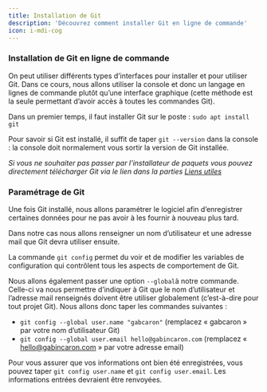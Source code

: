 ```yaml
---
title: Installation de Git
description: 'Découvrez comment installer Git en ligne de commande'
icon: i-mdi-cog
---
```


### Installation de Git en ligne de commande

On peut utiliser différents types d’interfaces pour installer et pour utiliser Git. Dans ce cours, nous allons utiliser la console et donc un langage en lignes de commande plutôt qu’une interface graphique (cette méthode est la seule permettant d’avoir accès à toutes les commandes Git).

Dans un premier temps, il faut installer Git sur le poste : `sudo apt install git`

Pour savoir si Git est installé, il suffit de taper `git --version` dans la console : la console doit normalement vous sortir la version de Git installée.

_Si vous ne souhaiter pas passer par l'installateur de paquets vous pouvez directement télécharger Git via le lien dans la parties [Liens utiles](/git#useful-links)_

### Paramétrage de Git

Une fois Git installé, nous allons paramétrer le logiciel afin d’enregistrer certaines données pour ne pas avoir à les fournir à nouveau plus tard.

Dans notre cas nous allons renseigner un nom d’utilisateur et une adresse mail que Git devra utiliser ensuite.

La commande `git config` permet du voir et de modifier les variables de configuration qui contrôlent tous les aspects de comportement de Git.

Nous allons également passer une option `--global`à notre commande. Celle-ci va nous permettre d’indiquer à Git que le nom d’utilisateur et l’adresse mail renseignés doivent être utiliser globalement (c’est-à-dire pour tout projet Git).
Nous allons donc taper les commandes suivantes :

- `git config --global user.name "gabcaron"` (remplacez « gabcaron » par votre nom d’utilisateur Git)
- `git config --global user.email hello@gabincaron.com` (remplacez « hello@gabincaron.com » par votre adresse email)

Pour vous assurer que vos informations ont bien été enregistrées, vous pouvez taper `git config user.name` et `git config user.email`. Les informations entrées devraient être renvoyées.
